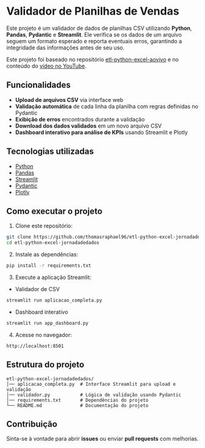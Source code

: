# Validador de Planilhas de Vendas  

Este projeto é um validador de dados de planilhas CSV utilizando **Python**, **Pandas**, **Pydantic** e **Streamlit**. Ele verifica se os dados de um arquivo seguem um formato esperado e reporta eventuais erros, garantindo a integridade das informações antes de seu uso.

Este projeto foi baseado no repositório [etl-python-excel-aovivo](https://github.com/lvgalvao/etl-python-excel-aovivo/tree/main) e no conteúdo do [vídeo no YouTube](https://www.youtube.com/watch?v=JuOyNPjAer8).

## Funcionalidades  

- **Upload de arquivos CSV** via interface web  
- **Validação automática** de cada linha da planilha com regras definidas no Pydantic  
- **Exibição de erros** encontrados durante a validação  
- **Download dos dados validados** em um novo arquivo CSV
- **Dashboard interativo para análise de KPIs** usando Streamlit e Plotly

## Tecnologias utilizadas  

- [Python](https://www.python.org/)  
- [Pandas](https://pandas.pydata.org/)  
- [Streamlit](https://streamlit.io/)  
- [Pydantic](https://docs.pydantic.dev/latest/)
- [Plotly](https://plotly.com/)  

## Como executar o projeto  

1. Clone este repositório:  
```bash
git clone https://github.com/thomasraphael96/etl-python-excel-jornadadedados.git
cd etl-python-excel-jornadadedados
```

2. Instale as dependências:  
```bash
pip install -r requirements.txt
```

3. Execute a aplicação Streamlit:
- Validador de CSV
```bash
streamlit run aplicacao_completa.py
```
- Dashboard interativo
```bash
streamlit run app_dashboard.py
```

4. Acesse no navegador:  
```
http://localhost:8501
```

## Estrutura do projeto  

```
etl-python-excel-jornadadedados/
│── aplicacao_completa.py  # Interface Streamlit para upload e validação
│── validador.py           # Lógica de validação usando Pydantic
│── requirements.txt       # Dependências do projeto
└── README.md              # Documentação do projeto
```

## Contribuição  

Sinta-se à vontade para abrir **issues** ou enviar **pull requests** com melhorias.